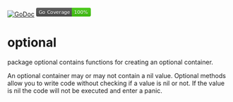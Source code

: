 [![GoDoc](https://godoc.org/github.com/MercuryThePlanet/optional?status.svg)](https://godoc.org/github.com/MercuryThePlanet/optional)
[![Coverage](./coverage_badge.png)](./coverage_badge.png)

# optional
package optional contains functions for creating an optional container.

An optional container may or may not contain a nil value. Optional methods allow you to write code without checking if a value is nil or not. If the value is nil the code will not be executed and enter a panic.
